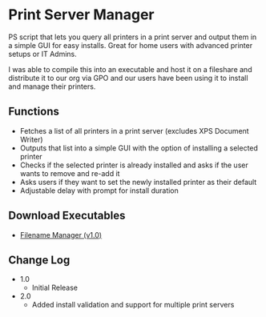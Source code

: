 # Print Server Manager

PS script that lets you query all printers in a print server and output them in a simple GUI for easy installs.
Great for home users with advanced printer setups or IT Admins.

I was able to compile this into an executable and host it on a fileshare and distribute it to our org via 
GPO and our users have been using it to install and manage their printers. 

## Functions

* Fetches a list of all printers in a print server (excludes XPS Document Writer)
* Outputs that list into a simple GUI with the option of installing a selected printer
* Checks if the selected printer is already installed and asks if the user wants to remove and re-add it
* Asks users if they want to set the newly installed printer as their default
* Adjustable delay with prompt for install duration

## Download Executables
* <a href="https://github.com/need4swede/Powershell-Scripts/releases/download/v1.0/Print_Server_Manager.exe">Filename Manager (v1.0)</a>

## Change Log

* 1.0
    * Initial Release
* 2.0
    * Added install validation and support for multiple print servers
